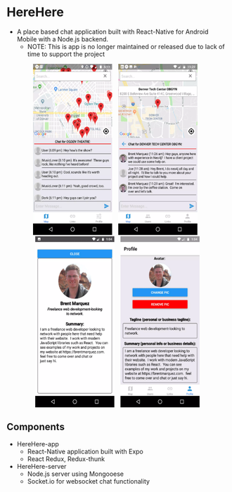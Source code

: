# HereHere

- A place based chat application built with React-Native for Android Mobile with a Node.js backend.
  - NOTE: This is app is no longer maintained or released due to lack of time to support the project

<p align="center"> <img src="herehere1.webp" width="180" height="390" style="margin-right: 10px;"> <img src="herehere2.webp" width="180" height="390" style="margin-right: 10px;"> <img src="herehere4.webp" width="180" height="390" style="margin-right: 10px;"> <img src="herehere5.webp" width="180" height="390"> </p>

## Components

- HereHere-app
  - React-Native application built with Expo
  - React Redux, Redux-thunk
- HereHere-server
  - Node.js server using Mongooese
  - Socket.io for websocket chat functionality
